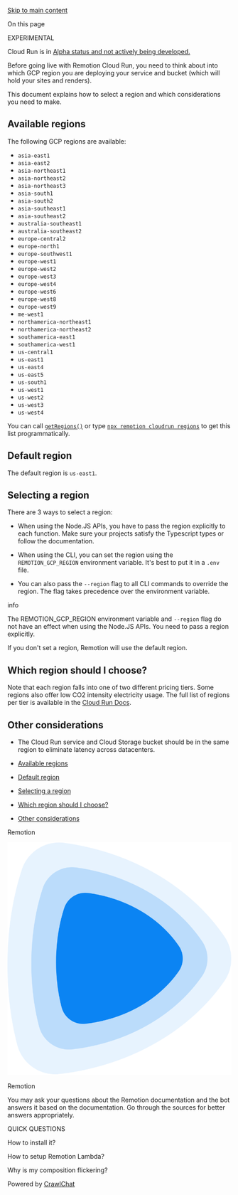 [Skip to main content](https://www.remotion.dev/docs/cloudrun/region-selection#__docusaurus_skipToContent_fallback)

On this page

EXPERIMENTAL

Cloud Run is in [Alpha status and not actively being developed.](https://www.remotion.dev/docs/cloudrun/status)

Before going live with Remotion Cloud Run, you need to think about into which GCP region you are deploying your service and bucket (which will hold your sites and renders).

This document explains how to select a region and which considerations you need to make.

## Available regions [​](https://www.remotion.dev/docs/cloudrun/region-selection\#available-regions "Direct link to Available regions")

The following GCP regions are available:

- `asia-east1`
- `asia-east2`
- `asia-northeast1`
- `asia-northeast2`
- `asia-northeast3`
- `asia-south1`
- `asia-south2`
- `asia-southeast1`
- `asia-southeast2`
- `australia-southeast1`
- `australia-southeast2`
- `europe-central2`
- `europe-north1`
- `europe-southwest1`
- `europe-west1`
- `europe-west2`
- `europe-west3`
- `europe-west4`
- `europe-west6`
- `europe-west8`
- `europe-west9`
- `me-west1`
- `northamerica-northeast1`
- `northamerica-northeast2`
- `southamerica-east1`
- `southamerica-west1`
- `us-central1`
- `us-east1`
- `us-east4`
- `us-east5`
- `us-south1`
- `us-west1`
- `us-west2`
- `us-west3`
- `us-west4`

You can call [`getRegions()`](https://www.remotion.dev/docs/cloudrun/getregions) or type [`npx remotion cloudrun regions`](https://www.remotion.dev/docs/cloudrun/cli/regions) to get this list programmatically.

## Default region [​](https://www.remotion.dev/docs/cloudrun/region-selection\#default-region "Direct link to Default region")

The default region is `us-east1`.

## Selecting a region [​](https://www.remotion.dev/docs/cloudrun/region-selection\#selecting-a-region "Direct link to Selecting a region")

There are 3 ways to select a region:

- When using the Node.JS APIs, you have to pass the region explicitly to each function. Make sure your projects satisfy the Typescript types or follow the documentation.

- When using the CLI, you can set the region using the `REMOTION_GCP_REGION` environment variable. It's best to put it in a `.env` file.

- You can also pass the `--region` flag to all CLI commands to override the region. The flag takes precedence over the environment variable.


info

The REMOTION\_GCP\_REGION environment variable and `--region` flag do not have an effect when using the Node.JS APIs. You need to pass a region explicitly.

If you don't set a region, Remotion will use the default region.

## Which region should I choose? [​](https://www.remotion.dev/docs/cloudrun/region-selection\#which-region-should-i-choose "Direct link to Which region should I choose?")

Note that each region falls into one of two different pricing tiers. Some regions also offer low CO2 intensity electricity usage. The full list of regions per tier is available in the [Cloud Run Docs](https://cloud.google.com/run/docs/locations).

## Other considerations [​](https://www.remotion.dev/docs/cloudrun/region-selection\#other-considerations "Direct link to Other considerations")

- The Cloud Run service and Cloud Storage bucket should be in the same region to eliminate latency across datacenters.

- [Available regions](https://www.remotion.dev/docs/cloudrun/region-selection#available-regions)
- [Default region](https://www.remotion.dev/docs/cloudrun/region-selection#default-region)
- [Selecting a region](https://www.remotion.dev/docs/cloudrun/region-selection#selecting-a-region)
- [Which region should I choose?](https://www.remotion.dev/docs/cloudrun/region-selection#which-region-should-i-choose)
- [Other considerations](https://www.remotion.dev/docs/cloudrun/region-selection#other-considerations)

Remotion

![Logo](https://raw.githubusercontent.com/remotion-dev/brand/refs/heads/main/logo.svg)

Remotion

You may ask your questions about the Remotion documentation and the bot answers it based on the documentation. Go through the sources for better answers appropriately.

QUICK QUESTIONS

How to install it?

How to setup Remotion Lambda?

Why is my composition flickering?

Powered by [CrawlChat](https://crawlchat.app/?ref=powered-by-remotion)